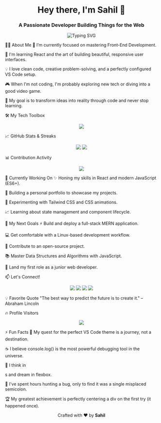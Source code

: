 <h1 align="center">Hey there, I'm Sahil 👋</h1>
<h3 align="center">A Passionate Developer Building Things for the Web</h3>

<p align="center">
<img src="https://www.google.com/search?q=https://readme-typing-svg.herokuapp.com%3Ffont%3DFira%2BCode%26size%3D22%26duration%3D4000%26pause%3D1000%26center%3Dtrue%26vCenter%3Dtrue%26width%3D435%26lines%3DFront-End%2BDeveloper%2Bin%2BTraining%3BTurning%2BCoffee%2Binto%2BCode%3BReact%2B%257C%2BJavaScript%2B%257C%2BHTML%2B%257C%2BCSS%3BExplorer%2Bof%2BAll%2BThings%2BTech+🚀;Building+the+web%2C+one+component+at+a+time" alt="Typing SVG" />
</p>

👨‍💻 About Me
🔭 I’m currently focused on mastering Front-End Development.

🌱 I'm learning React and the art of building beautiful, responsive user interfaces.

💡 I love clean code, creative problem-solving, and a perfectly configured VS Code setup.

🎮 When I'm not coding, I'm probably exploring new tech or diving into a good video game.

🎯 My goal is to transform ideas into reality through code and never stop learning.

🛠️ My Tech Toolbox
<p align="center">
<img src="https://www.google.com/search?q=https://skillicons.dev/icons%3Fi%3Dhtml,css,js,react,tailwind,bootstrap,linux,vscode,figma,github,git%26theme%3Dlight" />
</p>

📈 GitHub Stats & Streaks
<!-- Replace "saahil" with your actual GitHub username -->

<p align="center">
<img src="https://www.google.com/search?q=https://github-readme-stats.vercel.app/api%3Fusername%3Dsaahil%26show_icons%3Dtrue%26theme%3Dmerko%26hide_border%3Dtrue" />
<img src="https://www.google.com/search?q=https://github-readme-stats.vercel.app/api/top-langs/%3Fusername%3Dsaahil%26layout%3Dcompact%26hide_border%3Dtrue%26theme%3Dmerko" />
</p>

📊 Contribution Activity
<!-- Replace "saahil" with your actual GitHub username -->

<p align="center">
<img src="https://www.google.com/search?q=https://github-readme-activity-graph.vercel.app/graph%3Fusername%3Dsaahil%26theme%3Dreact-dark%26hide_border%3Dtrue%26area%3Dtrue" />
</p>

🚀 Currently Working On
✨ Honing my skills in React and modern JavaScript (ES6+).

💼 Building a personal portfolio to showcase my projects.

🎨 Experimenting with Tailwind CSS and CSS animations.

📈 Learning about state management and component lifecycle.

🎯 My Next Goals
⚡ Build and deploy a full-stack MERN application.

💻 Get comfortable with a Linux-based development workflow.

🤝 Contribute to an open-source project.

📚 Master Data Structures and Algorithms with JavaScript.

🚀 Land my first role as a junior web developer.

📫 Let's Connect!
<!-- Add your actual links here -->

<p align="center">
<a href="https://github.com/saahil" target="_blank"><img src="https://img.shields.io/badge/-GitHub-181717?style=for-the-badge&logo=github&logoColor=white" /></a>
<a href="#" target="_blank"><img src="https://img.shields.io/badge/-LinkedIn-blue?style=for-the-badge&logo=linkedin&logoColor=white" /></a>
<a href="mailto:youremail@gmail.com" target="_blank"><img src="https://img.shields.io/badge/-Gmail-D14836?style=for-the-badge&logo=gmail&logoColor=white" /></a>
<a href="#" target="_blank"><img src="https://www.google.com/search?q=https://img.shields.io/badge/-Twitter-1DA1F2%3Fstyle%3Dfor-the-badge%26logo%3Dtwitter%26logoColor%3Dwhite" /></a>
</p>

💡 Favorite Quote
"The best way to predict the future is to create it." – Abraham Lincoln

🔥 Profile Visitors
<!-- Replace "saahil" with your actual GitHub username -->

<p align="center">
<img src="https://www.google.com/search?q=https://komarev.com/ghpvc/%3Fusername%3Dsaahil%26label%3DProfile%2BVisitors%26color%3D0e75b6%26style%3Dflat" />
</p>

⚡ Fun Facts
🎨 My quest for the perfect VS Code theme is a journey, not a destination.

☕ I believe console.log() is the most powerful debugging tool in the universe.

🧠 I think in <div>s and dream in flexbox.

🐞 I've spent hours hunting a bug, only to find it was a single misplaced semicolon.

🏆 My greatest achievement is perfectly centering a div on the first try (it happened once).

<p align="center">
Crafted with ❤️ by <strong>Sahil</strong>
</p>

